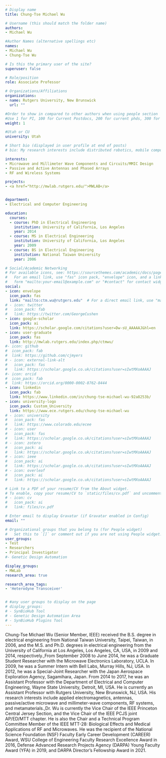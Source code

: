 ```yaml
---
# Display name
title: Chung-Tse Michael Wu

# Username (this should match the folder name)
authors:
- Michael Wu

#Author Names (alternative spellings etc)
names:
- Michael Wu
- Chung-Tse Wu

# Is this the primary user of the site?
superuser: false

# Role/position
role: Associate Professor

# Organizations/Affiliations
organizations:
- name: Rutgers University, New Brunswick
  url: ""

#Order to show in compared to other authors when using people section
#Use 1 for PI, 100 for Current Postdocs, 200 for current phds, 300 for current masters, 400 for current undergrads, 800 for alum postdocs, 810 for alum phds, 820 for alum masters, and 830 for alum undergrads, 900 for tools, 1000 for projects, 900 for tools, 1000 for projects
weight: 1

#Utah or CU
university: Utah

# Short bio (displayed in user profile at end of posts)
# bio: My research interests include distributed robotics, mobile computing and programmable matter.

interests:
- Microwave and Millimeter Wave Components and Circuits/MMIC Design
- Passive and Active Antennas and Phased Arrays
- RF and Wireless Systems

projects:
- <a href="http://mwlab.rutgers.edu/">MWLAB</a>


department:
- Electrical and Computer Engineering

education:
  courses:
  - course: PhD in Electrical Engineering
    institution: University of California, Los Angeles
    year: 2014
  - course: MS in Electrical Engineering
    institution: University of California, Los Angeles
    year: 2009
  - course: BS in Electrical Engineering 
    institution: National Taiwan University
    year: 2006

# Social/Academic Networking
# For available icons, see: https://sourcethemes.com/academic/docs/page-builder/#icons
#   For an email link, use "fas" icon pack, "envelope" icon, and a link in the
#   form "mailto:your-email@example.com" or "#contact" for contact widget.
social:
- icon: envelope
  icon_pack: fas
  link: "mailto:ctm.wu@rutgers.edu"  # For a direct email link, use "mailto:test@example.org".
# - icon: twitter
#   icon_pack: fab
#   link: https://twitter.com/GeorgeCushen
- icon: google-scholar
  icon_pack: ai
  link: https://scholar.google.com/citations?user=Dw-sU_AAAAAJ&hl=en 
- icon: user-graduate
  icon_pack: fas
  link: http://mwlab.rutgers.edu/index.php/ctmwu/
#- icon: github
#  icon_pack: fab
#  link: https://github.com/cjmyers
# - icon: external-link-alt
#   icon_pack: fas
#   link: https://scholar.google.co.uk/citations?user=sIwtMXoAAAAJ
#- icon: orcid
#  icon_pack: fab
#  link: https://orcid.org/0000-0002-8762-8444
- icon: linkedin
  icon_pack: fab
  link: https://www.linkedin.com/in/chung-tse-michael-wu-92a8253b/ 
- icon: university-logo
  icon_pack: Custom_University
  link: https://www.ece.rutgers.edu/chung-tse-michael-wu
# - icon: university
#   icon_pack: fas
#   link: https://www.colorado.edu/ecee
# - icon: user
#   icon_pack: fas
#   link: https://scholar.google.co.uk/citations?user=sIwtMXoAAAAJ
# - icon: zotero
#   icon_pack: ai
#   link: https://scholar.google.co.uk/citations?user=sIwtMXoAAAAJ
# - icon: ieee
#   icon_pack: ai
#   link: https://scholar.google.co.uk/citations?user=sIwtMXoAAAAJ
# - icon: overleaf
#   icon_pack: ai
#   link: https://scholar.google.co.uk/citations?user=sIwtMXoAAAAJ

# Link to a PDF of your resume/CV from the About widget.
# To enable, copy your resume/CV to `static/files/cv.pdf` and uncomment the lines below.
# - icon: cv
#   icon_pack: ai
#   link: files/cv.pdf

# Enter email to display Gravatar (if Gravatar enabled in Config)
email: ""

# Organizational groups that you belong to (for People widget)
#   Set this to `[]` or comment out if you are not using People widget.
user_groups:
- Test
- Researchers
- Principal Investigator
#- Genetic Design Automation

display_groups:
- MWLab
research_area: true

research_area_tags:
- 'Heterodyne Transceiver'


# #any user groups to display on the page
# display_groups:
# - SynBioHub Tool
# - Genetic Design Automation Area
# - SynBioHub Plugins Tool
---
```


Chung-Tse Michael Wu (Senior Member, IEEE) received the B.S. degree in electrical engineering from National Taiwan University, Taipei, Taiwan, in 2006, and the M.S. and Ph.D. degrees in electrical engineering from the University of California at Los Angeles, Los Angeles, CA, USA, in 2009 and 2014, respectively.,From September 2008 to June 2014, he was a Graduate Student Researcher with the Microwave Electronics Laboratory, UCLA. In 2009, he was a Summer Intern with Bell Labs, Murray Hills, NJ, USA. In 2012, he was a Special-Joint Researcher with the Japan Aerospace Exploration Agency, Sagamihara, Japan. From 2014 to 2017, he was an Assistant Professor with the Department of Electrical and Computer Engineering, Wayne State University, Detroit, MI, USA. He is currently an Assistant Professor with Rutgers University, New Brunswick, NJ, USA. His research interests include applied electromagnetics, antennas, passive/active microwave and millimeter-wave components, RF systems, and metamaterials.,Dr. Wu is currently the Vice Chair of the IEEE Princeton Central Jersey Section, and the Vice Chair of the IEEE PCJS joint AP/ED/MTT chapter. He is also the Chair and a Technical Program Committee Member of the IEEE MTT-28: Biological Effects and Medical Applications of RF and Microwaves. He was the recipient of the National Science Foundation (NSF) Faculty Early Career Development (CAREER) Award, WSU College of Engineering Faculty Research Excellence Award in 2016, Defense Advanced Research Projects Agency (DARPA) Young Faculty Award (YFA) in 2019, and DARPA Director’s Fellowship Award in 2021.
